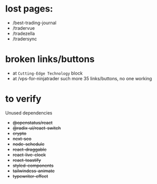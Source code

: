 # lost pages:

- /best-trading-journal
- /tradervue
- /tradezella
- /tradersync

# broken links/buttons

- at `Cutting-Edge Technology` block
- at /vps-for-ninjatrader such more 35 links/buttons, no one working

# to verify
Unused dependencies
* ~~@openstatus/react~~
* ~~@radix-ui/react-switch~~
* ~~crypto~~
* ~~next-seo~~
* ~~node-schedule~~
* ~~react-draggable~~
* ~~react-live-clock~~
* ~~react-toastify~~
* ~~styled-components~~
* ~~tailwindcss-animate~~
* ~~typewriter-effect~~
